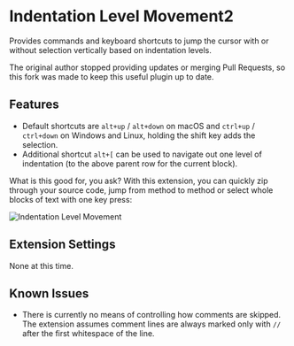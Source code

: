 # Indentation Level Movement2

Provides commands and keyboard shortcuts to jump the cursor with or without selection vertically based on indentation levels.

The original author stopped providing updates or merging Pull Requests, so this fork was made to keep this useful plugin up to date.

## Features

* Default shortcuts are `alt+up` / `alt+down` on macOS and `ctrl+up` / `ctrl+down` on Windows and Linux, holding the shift key adds the selection.
* Additional shortcut `alt+[` can be used to navigate out one level of indentation (to the above parent row for the current block).

What is this good for, you ask? With this extension, you can quickly zip through your source code, jump from method to method or select whole blocks of text with one key press:

![Indentation Level Movement](images/indentation-level-movement.gif)

## Extension Settings

None at this time.

## Known Issues

* There is currently no means of controlling how comments are skipped. The extension assumes comment lines are always marked only with `//` after the first whitespace of the line.
